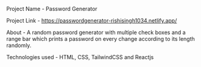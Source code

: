 
Project Name - Password Generator

Project Link - https://passwordgenerator-rishisingh1034.netlify.app/

About - A random password generator with multiple check boxes and a range bar which prints a password on every change according to its length randomly.

Technologies used - HTML, CSS, TailwindCSS and Reactjs
